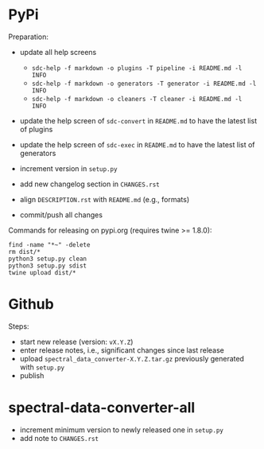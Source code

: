 PyPi
====

Preparation:

* update all help screens

  * `sdc-help -f markdown -o plugins -T pipeline -i README.md -l INFO`
  * `sdc-help -f markdown -o generators -T generator -i README.md -l INFO`
  * `sdc-help -f markdown -o cleaners -T cleaner -i README.md -l INFO`
  
* update the help screen of `sdc-convert` in `README.md` to have the latest list of plugins
* update the help screen of `sdc-exec` in `README.md` to have the latest list of generators
* increment version in `setup.py`
* add new changelog section in `CHANGES.rst`
* align `DESCRIPTION.rst` with `README.md` (e.g., formats)
* commit/push all changes

Commands for releasing on pypi.org (requires twine >= 1.8.0):

```
find -name "*~" -delete
rm dist/*
python3 setup.py clean
python3 setup.py sdist
twine upload dist/*
```


Github
======

Steps:

* start new release (version: `vX.Y.Z`)
* enter release notes, i.e., significant changes since last release
* upload `spectral_data_converter-X.Y.Z.tar.gz` previously generated with `setup.py`
* publish


spectral-data-converter-all
===========================

* increment minimum version to newly released one in `setup.py`
* add note to `CHANGES.rst`
